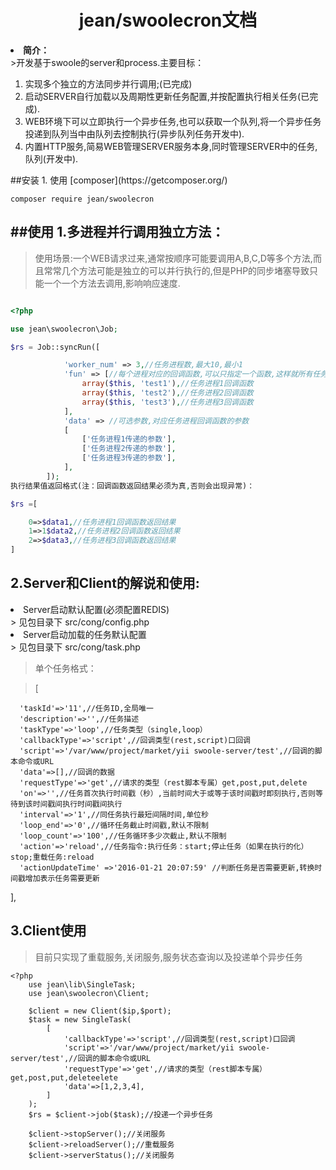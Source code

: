 <center><h1>jean/swoolecron文档</h1></center>
<li><b>简介：</b></li>
>开发基于swoole的server和process.主要目标：<p>
<ol>
<li>实现多个独立的方法同步并行调用;(已完成)
<li>启动SERVER自行加载以及周期性更新任务配置,并按配置执行相关任务(已完成).
<li>WEB环境下可以立即执行一个异步任务,也可以获取一个队列,将一个异步任务投递到队列当中由队列去控制执行(异步队列任务开发中).
<li>内置HTTP服务,简易WEB管理SERVER服务本身,同时管理SERVER中的任务,队列(开发中).
</ol>
##安装
1. 使用 [composer](https://getcomposer.org/)

  ```shell
  composer require jean/swoolecron
  ```
##使用
1.多进程并行调用独立方法：
-
>使用场景:一个WEB请求过来,通常按顺序可能要调用A,B,C,D等多个方法,而且常常几个方法可能是独立的可以并行执行的,但是PHP的同步堵塞导致只能一个一个方法去调用,影响响应速度.

```php

<?php

use jean\swoolecron\Job;

$rs = Job::syncRun([

            'worker_num' => 3,//任务进程数,最大10,最小1
            'fun' => [//每个进程对应的回调函数,可以只指定一个函数,这样就所有任务进程都调用同一个函数
                array($this, 'test1'),//任务进程1回调函数
                array($this, 'test2'),//任务进程2回调函数
                array($this, 'test3'),//任务进程3回调函数
            ],
            'data' => //可选参数,对应任务进程回调函数的参数
			[
				['任务进程1传递的参数'],
				['任务进程2传递的参数'],
				['任务进程3传递的参数'],
			],
        ]);
执行结果值返回格式(注：回调函数返回结果必须为真,否则会出现异常)：

$rs =[

	0=>$data1,//任务进程1回调函数返回结果
	1=>1$data2,//任务进程2回调函数返回结果
	2=>$data3,//任务进程3回调函数返回结果
]
```
2.Server和Client的解说和使用:
-
<li>Server启动默认配置(必须配置REDIS)</li>
> 见包目录下 src/cong/config.php

<li>Server启动加载的任务默认配置</li>
> 见包目录下 src/cong/task.php

>单个任务格式：

>[
>
      'taskId'=>'11',//任务ID,全局唯一
      'description'=>'',//任务描述
      'taskType'=>'loop',//任务类型（single,loop）
      'callbackType'=>'script',//回调类型(rest,script)口回调
      'script'=>'/var/www/project/market/yii swoole-server/test',//回调的脚本命令或URL
      'data'=>[],//回调的数据
      'requestType'=>'get',//请求的类型（rest脚本专属）get,post,put,delete
      'on'=>'',//任务首次执行时间戳（秒）,当前时间大于或等于该时间戳时即刻执行,否则等待到该时间戳间执行时间戳间执行
      'interval'=>'1',//同任务执行最短间隔时间,单位秒
      'loop_end'=>'0',//循环任务截止时间戳,默认不限制
      'loop_count'=>'100',//任务循环多少次截止,默认不限制
      'action'=>'reload',//任务指令:执行任务：start;停止任务（如果在执行的化）stop;重载任务:reload
      'actionUpdateTime' =>'2016-01-21 20:07:59' //判断任务是否需要更新,转换时间戳增加表示任务需要更新
],

3.Client使用
-
> 目前只实现了重载服务,关闭服务,服务状态查询以及投递单个异步任务

    <?php
    	use jean\lib\SingleTask;
		use jean\swoolecron\Client;
		
		$client = new Client($ip,$port);
        $task = new SingleTask(
            [
                'callbackType'=>'script',//回调类型(rest,script)口回调
                'script'=>'/var/www/project/market/yii swoole-server/test',//回调的脚本命令或URL
                'requestType'=>'get',//请求的类型（rest脚本专属）get,post,put,deleteelete
                'data'=>[1,2,3,4],
            ]
        );
        $rs = $client->job($task);//投递一个异步任务

		$client->stopServer();//关闭服务
		$client->reloadServer();//重载服务
		$client->serverStatus();//关闭服务



